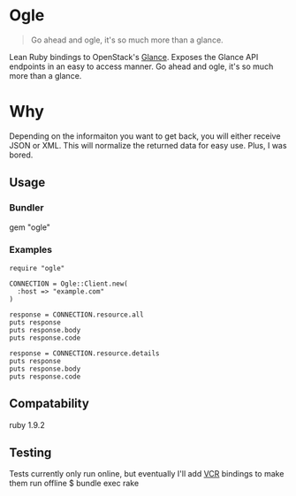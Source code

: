 # Ogle

> Go ahead and ogle, it's so much more than a glance.

Lean Ruby bindings to OpenStack's [Glance](http://glance.openstack.org/). Exposes the Glance API endpoints in an easy to access manner. Go ahead and ogle, it's so much more than a glance.

# Why

Depending on the informaiton you want to get back, you will either receive JSON or XML. This will normalize the returned data for easy use. Plus, I was bored.

## Usage

### Bundler
  gem "ogle"

### Examples

    require "ogle"

    CONNECTION = Ogle::Client.new(
      :host => "example.com"
    )

    response = CONNECTION.resource.all
    puts response
    puts response.body
    puts response.code

    response = CONNECTION.resource.details
    puts response
    puts response.body
    puts response.code

## Compatability

ruby 1.9.2

## Testing

Tests currently only run online, but eventually I'll add [VCR](https://github.com/myronmarston/vcr) bindings to make them run offline
    $ bundle exec rake
